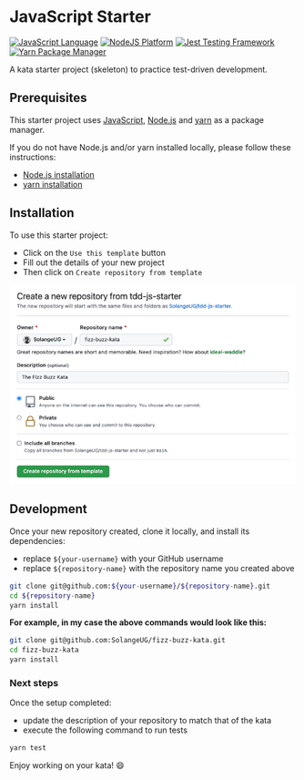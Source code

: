 # JavaScript Starter

[![JavaScript Language](https://img.shields.io/badge/language-JavaScript-F7DF1E.svg?logo=JavaScript)][1]
[![NodeJS Platform](https://img.shields.io/badge/platform-NodeJS-339933.svg?logo=Node.js)][2]
[![Jest Testing Framework](https://img.shields.io/badge/testing%20framework-Jest-C21325.svg?logo=Jest)][3]
[![Yarn Package Manager](https://img.shields.io/badge/package%20manager-Yarn-2C8EBB.svg?logo=Yarn)][4]

A kata starter project (skeleton) to practice test-driven development.

## Prerequisites

This starter project uses [JavaScript][1], [Node.js][2] and [yarn][4] as a package manager.

If you do not have Node.js and/or yarn installed locally, please follow these instructions:
- [Node.js installation][5]
- [yarn installation][6]


## Installation

To use this starter project:

- Click on the `Use this template` button
- Fill out the details of your new project
- Then click on `Create repository from template`

![Create repository from template](./docs/create-from-template.png)


## Development

Once your new repository created, clone it locally, and install its dependencies:
- replace `${your-username}` with your GitHub username
- replace `${repository-name}` with the repository name you created above

```bash
git clone git@github.com:${your-username}/${repository-name}.git
cd ${repository-name}
yarn install
```

**For example, in my case the above commands would look like this:**

```bash
git clone git@github.com:SolangeUG/fizz-buzz-kata.git
cd fizz-buzz-kata
yarn install
```

### Next steps

Once the setup completed:
- update the description of your repository to match that of the kata
- execute the following command to run tests

```bash
yarn test
```

Enjoy working on your kata! :smile:


[1]: https://www.javascript.com/
[2]: https://nodejs.org/en/
[3]: https://jestjs.io/
[4]: https://classic.yarnpkg.com/en/
[5]: https://nodejs.org/en/download/
[6]: https://classic.yarnpkg.com/en/docs/install
